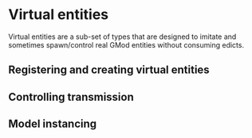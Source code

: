 # Virtual entities
Virtual entities are a sub-set of types that are designed to imitate and sometimes spawn/control real GMod entities without consuming edicts.

## Registering and creating virtual entities
## Controlling transmission
## Model instancing